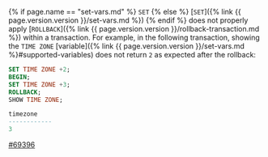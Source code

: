 {% if page.name == "set-vars.md" %} `SET` {% else %} [`SET`]({% link {{ page.version.version }}/set-vars.md %}) {% endif %} does not properly apply [`ROLLBACK`]({% link {{ page.version.version }}/rollback-transaction.md %}) within a transaction. For example, in the following transaction, showing the `TIME ZONE` [variable]({% link {{ page.version.version }}/set-vars.md %}#supported-variables) does not return `2` as expected after the rollback:

~~~sql
SET TIME ZONE +2;
BEGIN;
SET TIME ZONE +3;
ROLLBACK;
SHOW TIME ZONE;
~~~

~~~sql
timezone
------------
3
~~~

[#69396](https://github.com/cockroachdb/cockroach/issues/69396)
